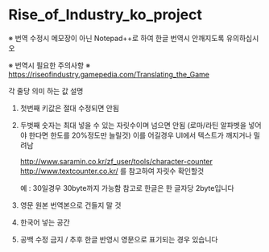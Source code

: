 # Rise_of_Industry_ko_project


※ 번역 수정시 메모장이 아닌 Notepad++로 하여 한글 번역시 안깨지도록 유의하십시오

※ 번역시 필요한 주의사항 ※
https://riseofindustry.gamepedia.com/Translating_the_Game


각 줄당 의미 하는 값 설명
1) 첫번째 키값은 절대 수정되면 안됨
2) 두벗째 숫자는 최대 넣을 수 있는 자릿수이며 넘으면 안됨
   (로마/라틴 알파벳을 넣어야 한다면 한도를 20%정도만 늘릴것)
   이를 어길경우 UI에서 텍스트가 깨지거나 밀려남
   
   http://www.saramin.co.kr/zf_user/tools/character-counter
   http://www.textcounter.co.kr/
   를 참고하여 자릿수 확인할것

   예 : 30일경우 30byte까지 가능함 참고로 한글은 한 글자당 2byte입니다
   
3) 영문 원본 번역본으로 건들지 말 것
4) 한국어 넣는 공간
5) 공백 수정 금지 / 추후 한글 반영시 영문으로 표기되는 경우 있습니다
